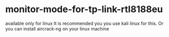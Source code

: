 # monitor-mode-for-tp-link-rtl8188eu
available only for linux
It is recommended you you use kali linux for this.
Or you can install aircrack-ng on your linux machine
